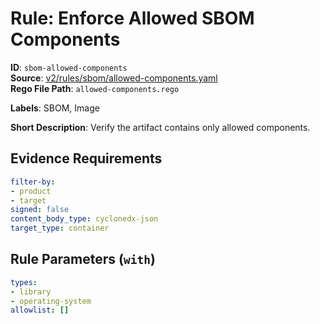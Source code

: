 # Rule: Enforce Allowed SBOM Components

**ID**: `sbom-allowed-components`  
**Source**: [v2/rules/sbom/allowed-components.yaml](https://github.com/scribe-public/sample-policies/v2/rules/sbom/allowed-components.yaml)  
**Rego File Path**: `allowed-components.rego`  

**Labels**: SBOM, Image

**Short Description**: Verify the artifact contains only allowed components.

## Evidence Requirements

```yaml
filter-by:
- product
- target
signed: false
content_body_type: cyclonedx-json
target_type: container
```
## Rule Parameters (`with`)

```yaml
types:
- library
- operating-system
allowlist: []
```
